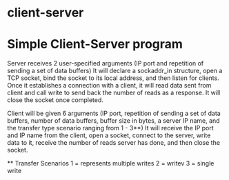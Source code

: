 # client-server
# Simple Client-Server program

Server receives 2 user-specified arguments (IP port and repetition of sending a set of data buffers)
It will declare a sockaddr_in structure, open a TCP socket, bind the socket to its local address, and then listen for clients.
Once it establishes a connection with a client, it will read data sent from client and call write to send
back the number of reads as a response. 
It will close the socket once completed.

Client will be given 6 arguments (IP port, repetition of sending a set of data buffers, number of data buffers, 
buffer size in bytes, a server IP name, and the transfer type scenario ranging from 1 - 3**)
It will receive the IP port and IP name from the client, open a socket, connect to the server, write data to it, 
receive the number of reads server has done, and then close the socket.

** Transfer Scenarios
1 = represents multiple writes
2 = writev
3 = single write
